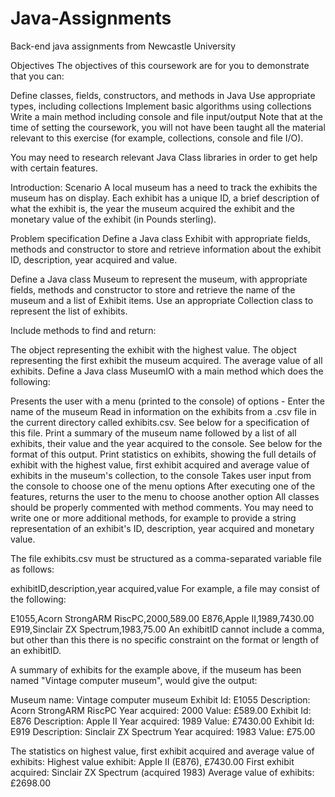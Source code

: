 # Java-Assignments
Back-end java assignments from Newcastle University



Objectives
The objectives of this coursework are for you to demonstrate that you can:

Define classes, fields, constructors, and methods in Java
Use appropriate types, including collections
Implement basic algorithms using collections
Write a main method including console and file input/output
Note that at the time of setting the coursework, you will not have been taught all the material relevant to this exercise (for example, collections, console and file I/O).

You may need to research relevant Java Class libraries in order to get help with certain features.

Introduction: Scenario
A local museum has a need to track the exhibits the museum has on display. Each exhibit has a unique ID, a brief description of what the exhibit is, the year the museum acquired the exhibit and the monetary value of the exhibit (in Pounds sterling).

Problem specification
Define a Java class Exhibit with appropriate fields, methods and constructor to store and retrieve information about the exhibit ID, description, year acquired and value.

Define a Java class Museum to represent the museum, with appropriate fields, methods and constructor to store and retrieve the name of the museum and a list of Exhibit items. Use an appropriate Collection class to represent the list of exhibits.

Include methods to find and return:

The object representing the exhibit with the highest value.
The object representing the first exhibit the museum acquired.
The average value of all exhibits.
Define a Java class MuseumIO with a main method which does the following:

Presents the user with a menu (printed to the console) of options -
Enter the name of the museum
Read in information on the exhibits from a .csv file in the current directory called exhibits.csv. See below for a specification of this file.
Print a summary of the museum name followed by a list of all exhibits, their value and the year acquired to the console. See below for the format of this output.
Print statistics on exhibits, showing the full details of exhibit with the highest value, first exhibit acquired and average value of exhibits in the museum's collection, to the console
Takes user input from the console to choose one of the menu options
After executing one of the features, returns the user to the menu to choose another option
All classes should be properly commented with method comments. You may need to write one or more additional methods, for example to provide a string representation of an exhibit's ID, description, year acquired and monetary value.

The file exhibits.csv must be structured as a comma-separated variable file as follows:

exhibitID,description,year acquired,value
For example, a file may consist of the following:

E1055,Acorn StrongARM RiscPC,2000,589.00
E876,Apple II,1989,7430.00
E919,Sinclair ZX Spectrum,1983,75.00
An exhibitID cannot include a comma, but other than this there is no specific constraint on the format or length of an exhibitID.

A summary of exhibits for the example above, if the museum has been named "Vintage computer museum",  would give the output:

Museum name: Vintage computer museum
Exhibit Id: E1055 Description: Acorn StrongARM RiscPC Year acquired: 2000 Value: £589.00
Exhibit Id: E876 Description: Apple II Year acquired: 1989 Value: £7430.00
Exhibit Id: E919 Description: Sinclair ZX Spectrum Year acquired: 1983 Value: £75.00
 

The statistics on highest value, first exhibit acquired and average value of exhibits:
Highest value exhibit: Apple II (E876), £7430.00
First exhibit acquired: Sinclair ZX Spectrum (acquired 1983)
Average value of exhibits: £2698.00
